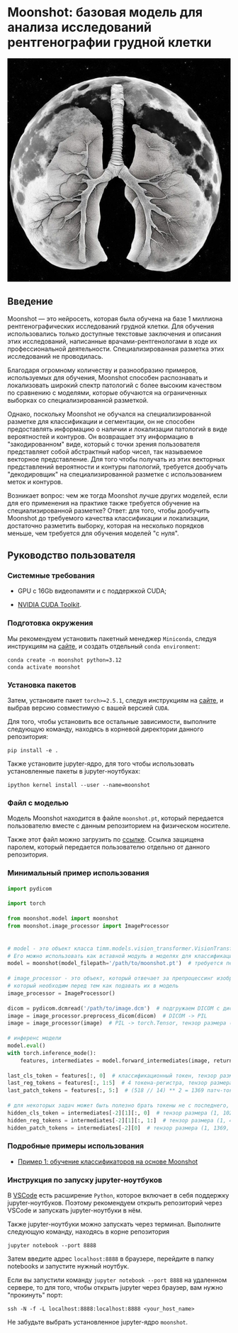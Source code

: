 # Moonshot: базовая модель для анализа исследований рентгенографии грудной клетки

![logo](logo.jpg)

## Введение

Moonshot — это нейросеть, которая была обучена на базе 1 миллиона рентгенографических исследований грудной клетки. Для обучения использовались только доступные текстовые заключения и описания этих исследований, написанные врачами-рентгенологами в ходе их профессиональной деятельности. Специализированная разметка этих исследований не проводилась.

Благодаря огромному количеству и разнообразию примеров, используемых для обучения, Moonshot способен распознавать и локализовать широкий спектр патологий с более высоким качеством по сравнению с моделями, которые обучаются на ограниченных выборках со специализированной разметкой.

Однако, поскольку Moonshot не обучался на специализированной разметке для классификации и сегментации, он не способен предоставлять информацию о наличии и локализации патологий в виде вероятностей и контуров. Он возвращает эту информацию в "закодированном" виде, который с точки зрения пользователя представляет собой абстрактный набор чисел, так называемое векторное представление. Для того чтобы получать из этих векторных представлений вероятности и контуры патологий, требуется дообучать "декодировщик" на специализированной разметке с использованием меток и контуров.

Возникает вопрос: чем же тогда Moonshot лучше других моделей, если для его применения на практике также требуется обучение на специализированной разметке?
Ответ: для того, чтобы дообучить Moonshot до требуемого качества классификации и локализации, достаточно разметить выборку, которая на несколько порядков меньше, чем требуется для обучения моделей "с нуля".

## Руководство пользователя

### Системные требования

* GPU с 16Gb видеопамяти и с поддержкой CUDA;

* [NVIDIA CUDA Toolkit](https://developer.nvidia.com/cuda-toolkit]).


### Подготовка окружения

Мы рекомендуем установить пакетный менеджер `Miniconda`, следуя инструкциям на [сайте](https://docs.anaconda.com/miniconda/), и создать отдельный `conda environment`:
```
conda create -n moonshot python=3.12
conda activate moonshot
```

### Установка пакетов

Затем, установите пакет `torch>=2.5.1`, следуя инструкциям на [сайте](https://pytorch.org/), и выбрав версию совместимую с вашей версией `CUDA`.

Для того, чтобы установить все остальные зависимости, выполните следующую команду, находясь в корневой директории данного репозитория:
```
pip install -e .
```

Также установите jupyter-ядро, для того чтобы использовать установленные пакеты в jupyter-ноутбуках:
```
ipython kernel install --user --name=moonshot
```

### Файл с моделью

Модель Moonshot находится в файле `moonshot.pt`, который передается пользователю вместе с данным репозиторием на физическом носителе.

Также этот файл можно загрузить по [ссылке](https://b24.2a2i.org/~JAB2m). Ссылка защищена паролем, который передается пользователю отдельно от данного репозитория.

### Минимальный пример использования

```python
import pydicom

import torch

from moonshot.model import moonshot
from moonshot.image_processor import ImageProcessor


# model - это объект класса timm.models.vision_transformer.VisionTransformer c подгруженными предобученными весами.
# Его можно использовать как вставной модуль в моделях для классификации, сегментации или других задач.
model = moonshot(model_filepath='/path/to/moonshot.pt')  # требуется передать путь до загруженного файла `moonshot.pt`

# image_processor - это объект, который отвечает за препроцессинг изображений,
# который необходим перед тем как подавать их в модель
image_processor = ImageProcessor()

dicom = pydicom.dcmread('/path/to/image.dcm')  # подгружаем DICOM с диска
image = image_processor.preprocess_dicom(dicom)  # DICOM -> PIL
image = image_processor(image)  # PIL -> torch.Tensor, тензор размера (1, 3, 518, 518)

# инференс модели
model.eval()
with torch.inference_mode():
    features, intermediates = model.forward_intermediates(image, return_prefix_tokens=True, output_fmt='NLC')

last_cls_token = features[:, 0]  # классификационный токен, тензор размера (1, 1024)
last_reg_tokens = features[:, 1:5]  # 4 токена-регистра, тензор размера (1, 4, 1024)
last_patch_tokens = features[:, 5:]  # (518 // 14) ** 2 = 1369 патч-токенов, тензор размера (1, 1369, 1024)

# для некоторых задач может быть полезно брать токены не с последнего, а с предпоследнего слоя
hidden_cls_token = intermediates[-2][1][:, 0]  # тензор размера (1, 1024)
hidden_reg_tokens = intermediates[-2][1][:, 1:]  # тензор размера (1, 4, 1024)
hidden_patch_tokens = intermediates[-2][0]  # тензор размера (1, 1369, 1024)

```

### Подробные примеры использования

* [Пример 1: обучение классификаторов на основе Moonshot](notebooks/classification.ipynb)

### Инструкция по запуску jupyter-ноутбуков

В [VSCode](https://code.visualstudio.com/) есть расширение `Python`, которое включает в себя поддержку jupyter-ноутбуков. Поэтому рекомендуем открыть репозиторий через VSCode и запускать jupyter-ноутбуки в нём.

Также jupyter-ноутбуки можно запускать через терминал. Выполните следующую команду, находясь в корне репозитория
```
jupyter notebook --port 8888
```

Затем введите адрес `localhost:8888` в браузере, перейдите в папку notebooks и запустите нужный ноутбук.

Если вы запустили команду `jupyter notebook --port 8888` на удаленном сервере, то для того, чтобы открыть jupyter через браузер, вам нужно "прокинуть" порт:
```
ssh -N -f -L localhost:8888:localhost:8888 <your_host_name>
```

Не забудьте выбрать установленное jupyter-ядро `moonshot`.
